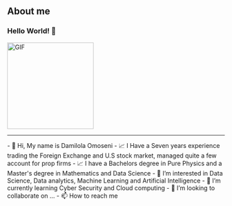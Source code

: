 ## About me 
 ###   Hello World! :yellow_heart:
<img alt="GIF" src="https://i.pinimg.com/originals/9e/a7/2e/9ea72ef078139ced289852e8a4ea0c5c.gif" width = 200/>

<hr>
- 👋 Hi, My name is Damilola Omoseni
- 📈 I Have a Seven years experience trading the Foreign Exchange and U.S stock market, managed quite a few account for prop firms
- 📈 I have a Bachelors degree in Pure Physics and a Master's degree in Mathematics and Data Science
- 👀 I’m interested in Data Science, Data analytics, Machine Learning and Artificial Intelligence
- 🌱 I’m currently learning Cyber Security and Cloud computing
- 💞️ I’m looking to collaborate on ...
- 📫 How to reach me 

<!---
Dahmelawlah/Dahmelawlah is a ✨ special ✨ repository because its `README.md` (this file) appears on your GitHub profile.
You can click the Preview link to take a look at your changes.
--->
